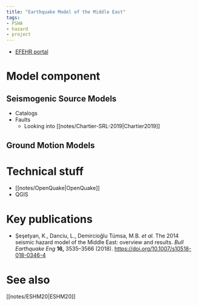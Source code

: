 ```yaml
---
title: "Earthquake Model of the Middle East"
tags:
- PSHA
- hazard
- project
---
```


- [EFEHR portal](http://hazard.efehr.org/en/Documentation/specific-hazard-models/middle-east/overview/)

# Model component
## Seismogenic Source Models
- Catalogs
- Faults
	- Looking into [[notes/Chartier-SRL-2019|Chartier2019]]

## Ground Motion Models

# Technical stuff
- [[notes/OpenQuake|OpenQuake]]
- QGIS

# Key publications
- Şeşetyan, K., Danciu, L., Demircioğlu Tümsa, M.B. _et al._ The 2014 seismic hazard model of the Middle East: overview and results. _Bull Earthquake Eng_ **16,** 3535–3566 (2018). https://doi.org/10.1007/s10518-018-0346-4

# See also
[[notes/ESHM20|ESHM20]]